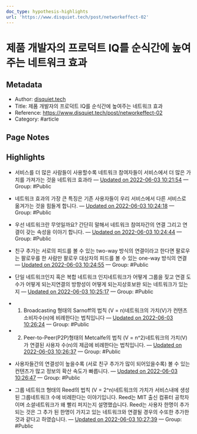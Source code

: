 ```yaml
---
doc_type: hypothesis-highlights
url: 'https://www.disquiet.tech/post/networkeffect-02'
---
```


# 제품 개발자의 프로덕트 IQ를 순식간에 높여주는 네트워크 효과

## Metadata
- Author: [disquiet.tech]()
- Title: 제품 개발자의 프로덕트 IQ를 순식간에 높여주는 네트워크 효과
- Reference: https://www.disquiet.tech/post/networkeffect-02
- Category: #article

## Page Notes
## Highlights
- 서비스를 더 많은 사람들이 사용할수록 네트워크 참여자들이 서비스에서 더 많은 가치를 가져가는 것을 네트워크 효과라 — [Updated on 2022-06-03 10:21:54](https://hyp.is/jekwfuLbEey1JXdSnYu-sw/www.disquiet.tech/post/networkeffect-02) — Group: #Public

- 네트워크 효과의 가장 큰 특징은 기존 사용자들이 우리 서비스에서 다른 서비스로 옮겨가는 것을 힘들게 합니다. — [Updated on 2022-06-03 10:24:18](https://hyp.is/49tzFuLbEey-mA-5xlgQqQ/www.disquiet.tech/post/networkeffect-02) — Group: #Public

- 우선 네트워크란 무엇일까요? 간단히 말해서 네트워크 참여자간의 연결 그리고 연결이 갖는 속성을 이야기 합니다. — [Updated on 2022-06-03 10:24:44](https://hyp.is/8xtehuLbEey00Dvv_Da6QA/www.disquiet.tech/post/networkeffect-02) — Group: #Public

- 친구 추가는 서로의 피드를 볼 수 있는 two-way 방식의 연결이라고 한다면 팔로우는 팔로우를 한 사람만 팔로우 대상자의 피드를 볼 수 있는 one-way 방식의 연결 — [Updated on 2022-06-03 10:24:55](https://hyp.is/-YJ7BuLbEey9s9cf-EDgmA/www.disquiet.tech/post/networkeffect-02) — Group: #Public

- 단일 네트워크인지 혹은 복합 네트워크 인지네트워크가 어떻게 그룹을 짖고 연결 도수가 어떻게 되는지연결의 방향성이 어떻게 되는지상호보완 되는 네트워크가 있는지 — [Updated on 2022-06-03 10:25:17](https://hyp.is/BwoUFOLcEeyz_q9_XhAfWA/www.disquiet.tech/post/networkeffect-02) — Group: #Public

- 1) Broadcasting 형태의 Sarnoff의 법칙 (V = n)네트워크의 가치(V)가 컨텐츠 소비자수(n)에 비례한다는 법칙입니다 — [Updated on 2022-06-03 10:26:24](https://hyp.is/LueQ4uLcEeymtR9atWRwwg/www.disquiet.tech/post/networkeffect-02) — Group: #Public

- 2) Peer-to-Peer(P2P)형태의 Metcalfe의 법칙 (V = n^2)네트워크의 가치(V)가 연결된 사용자 수(n)의 제곱에 비례한다는 법칙입니다. — [Updated on 2022-06-03 10:26:37](https://hyp.is/NoaYhOLcEeyvpDfp_i6P8A/www.disquiet.tech/post/networkeffect-02) — Group: #Public

- 사용자들간의 연결성이 높을수록 (서로 친구 추가가 많이 되어있을수록) 볼 수 있는 컨텐츠가 많고 정보의 확산 속도가 빠릅니다. — [Updated on 2022-06-03 10:26:47](https://hyp.is/PDqF4uLcEey4y8c5iCVK8A/www.disquiet.tech/post/networkeffect-02) — Group: #Public

- 그룹 네트워크 형태의 Reed의 법칙 (V = 2^n)네트워크의 가치가 서비스내에 생성된 그룹네트워크 수에 비례한다는 이야기입니다. Reed는 MIT 출신 컴퓨터 공학자이며 소셜네트워크가 왜 빨리 퍼지는지 설명했습니다. Reed는 사용자 한명이 추가 되는 것은 그 추가 된 한명이 가지고 있는 네트워크와 연결될 경우의 수또한 추가한 것과 같다고 하였습니다.  — [Updated on 2022-06-03 10:27:39](https://hyp.is/Wyf-nuLcEeyZmddcUmNPZA/www.disquiet.tech/post/networkeffect-02) — Group: #Public



